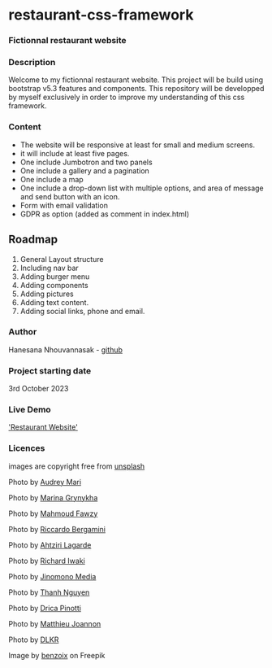 # restaurant-css-framework
### Fictionnal restaurant website

### Description

Welcome to my fictionnal restaurant website. This project will be build using bootstrap v5.3 features and components.
This repository will be developped by myself exclusively in order to improve my understanding of this css framework.

### Content

* The website will be responsive at least for small and medium screens.
* it will include at least five pages.
* One include Jumbotron and two panels
* One include a gallery and a pagination
* One include a map
* One include a drop-down list with multiple options, and area of message and send button with an icon.
* Form with email validation
* GDPR as option (added as comment in index.html)

## Roadmap

1. General Layout structure 
2. Including nav bar
3. Adding burger menu
4. Adding components
5. Adding pictures
6. Adding text content.
7. Adding social links, phone and email.

### Author

Hanesana Nhouvannasak - [github](https://github.com/iota07)

### Project starting date

3rd October 2023

### Live Demo

['Restaurant Website'](https://iota07.github.io/restaurant-css-framework/index.html)

### Licences

images are copyright free from [unsplash](https://unsplash.com/)

Photo by [Audrey Mari](https://unsplash.com/@au_mari_?utm_source=unsplash&utm_medium=referral&utm_content=creditCopyText)

Photo by [Marina Grynykha](https://unsplash.com/@grynykha?utm_source=unsplash&utm_medium=referral&utm_content=creditCopyText)

Photo by [Mahmoud Fawzy](https://unsplash.com/@mahmoud_fawzy100?utm_source=unsplash&utm_medium=referral&utm_content=creditCopyText)

Photo by [Riccardo Bergamini](https://unsplash.com/@deram31?utm_content=creditCopyText&utm_medium=referral&utm_source=unsplash)

Photo by [Ahtziri Lagarde](https://unsplash.com/@ahtziri?utm_content=creditCopyText&utm_medium=referral&utm_source=unsplash)
  
Photo by [Richard Iwaki](https://unsplash.com/@roppongi?utm_content=creditCopyText&utm_medium=referral&utm_source=unsplash)

Photo by [Jinomono Media](https://unsplash.com/@jinomono?utm_content=creditCopyText&utm_medium=referral&utm_source=unsplash)

Photo by [Thanh Nguyen](https://unsplash.com/@flousentimental?utm_content=creditCopyText&utm_medium=referral&utm_source=unsplash)

Photo by [Drica Pinotti](https://unsplash.com/@dricapinotti?utm_content=creditCopyText&utm_medium=referral&utm_source=unsplash)

Photo by [Matthieu Joannon](https://unsplash.com/@matt_j?utm_content=creditCopyText&utm_medium=referral&utm_source=unsplash)

Photo by [DLKR](https://unsplash.com/@thedlkr?utm_content=creditCopyText&utm_medium=referral&utm_source=unsplash)
  

Image by [benzoix](https://www.freepik.com/free-photo/abstract-luxury-gold-yellow-gradient-studio-wall-well-use-as-background-layout-banner-product-presentation_17600686.htm) on Freepik
  


